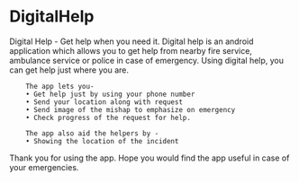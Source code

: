 # DigitalHelp
Digital Help - Get help when you need it.
Digital help is an android application which allows you to get help from nearby fire service, ambulance service or police in case of emergency. Using digital help, you can get help just where you are.

        The app lets you-
        • Get help just by using your phone number
        • Send your location along with request
        • Send image of the mishap to emphasize on emergency
        • Check progress of the request for help.

        The app also aid the helpers by -
        • Showing the location of the incident

Thank you for using the app. Hope you would find the app useful in case of your emergencies.
